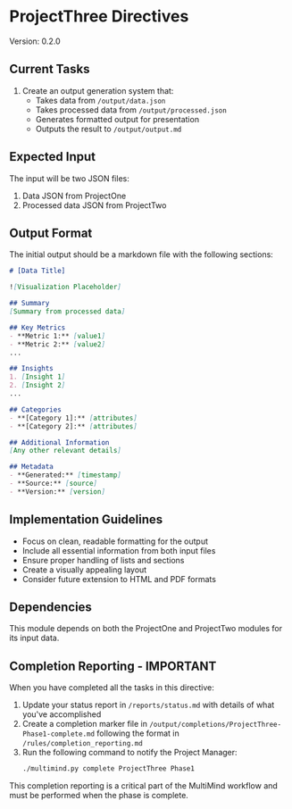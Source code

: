 # ProjectThree Directives

Version: 0.2.0

## Current Tasks

1. Create an output generation system that:
   - Takes data from `/output/data.json`
   - Takes processed data from `/output/processed.json`
   - Generates formatted output for presentation
   - Outputs the result to `/output/output.md`

## Expected Input

The input will be two JSON files:
1. Data JSON from ProjectOne
2. Processed data JSON from ProjectTwo

## Output Format

The initial output should be a markdown file with the following sections:

```markdown
# [Data Title]

![Visualization Placeholder]

## Summary
[Summary from processed data]

## Key Metrics
- **Metric 1:** [value1]
- **Metric 2:** [value2]
...

## Insights
1. [Insight 1]
2. [Insight 2]
...

## Categories
- **[Category 1]:** [attributes]
- **[Category 2]:** [attributes]

## Additional Information
[Any other relevant details]

## Metadata
- **Generated:** [timestamp]
- **Source:** [source]
- **Version:** [version]
```

## Implementation Guidelines

- Focus on clean, readable formatting for the output
- Include all essential information from both input files
- Ensure proper handling of lists and sections
- Create a visually appealing layout
- Consider future extension to HTML and PDF formats

## Dependencies

This module depends on both the ProjectOne and ProjectTwo modules for its input data.

## Completion Reporting - IMPORTANT

When you have completed all the tasks in this directive:

1. Update your status report in `/reports/status.md` with details of what you've accomplished
2. Create a completion marker file in `/output/completions/ProjectThree-Phase1-complete.md` following the format in `/rules/completion_reporting.md`
3. Run the following command to notify the Project Manager:
   ```bash
   ./multimind.py complete ProjectThree Phase1
   ```
   
This completion reporting is a critical part of the MultiMind workflow and must be performed when the phase is complete. 